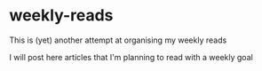 # weekly-reads
This is (yet) another attempt at organising my weekly reads

I will post here articles that I'm planning to read with a weekly goal
